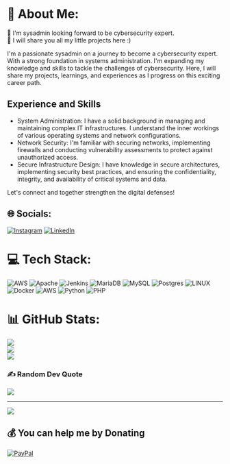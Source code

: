 # 💫 About Me:
🔭 I'm sysadmin looking forward to be cybersecurity expert.<br>🌱 I will share you all my little projects here :)

I'm a passionate sysadmin on a journey to become a cybersecurity expert. With a strong foundation in systems administration. I'm expanding my knowledge and skills to tackle the challenges of cybersecurity. Here, I will share my projects, learnings, and experiences as I progress on this exciting career path.

## Experience and Skills

- System Administration: I have a solid background in managing and maintaining complex IT infrastructures. I understand the inner workings of various operating systems and network configurations.
- Network Security: I'm familiar with securing networks, implementing firewalls and conducting vulnerability assessments to protect against unauthorized access.
- Secure Infrastructure Design: I have knowledge in secure architectures, implementing security best practices, and ensuring the confidentiality, integrity, and availability of critical systems and data.

Let's connect and together strengthen the digital defenses!

## 🌐 Socials:
[![Instagram](https://img.shields.io/badge/Instagram-%23E4405F.svg?logo=Instagram&logoColor=white)](https://instagram.com/Ismael__44) [![LinkedIn](https://img.shields.io/badge/LinkedIn-%230077B5.svg?logo=linkedin&logoColor=white)](https://es.linkedin.com/in/ismael-bouhfid-fern%C3%A1ndez/) 

# 💻 Tech Stack:
![AWS](https://img.shields.io/badge/AWS-%23FF9900.svg?style=for-the-badge&logo=amazon-aws&logoColor=white) ![Apache](https://img.shields.io/badge/apache-%23D42029.svg?style=for-the-badge&logo=apache&logoColor=white) ![Jenkins](https://img.shields.io/badge/jenkins-%232C5263.svg?style=for-the-badge&logo=jenkins&logoColor=white) ![MariaDB](https://img.shields.io/badge/MariaDB-003545?style=for-the-badge&logo=mariadb&logoColor=white) ![MySQL](https://img.shields.io/badge/mysql-%2300f.svg?style=for-the-badge&logo=mysql&logoColor=white) ![Postgres](https://img.shields.io/badge/postgres-%23316192.svg?style=for-the-badge&logo=postgresql&logoColor=white) ![LINUX](https://img.shields.io/badge/Linux-FCC624?style=for-the-badge&logo=linux&logoColor=black) ![Docker](https://img.shields.io/badge/docker-%230db7ed.svg?style=for-the-badge&logo=docker&logoColor=white) ![AWS](https://img.shields.io/badge/AWS-%23FF9900.svg?style=for-the-badge&logo=amazon-aws&logoColor=white) ![Python](https://img.shields.io/badge/python-3670A0?style=for-the-badge&logo=python&logoColor=ffdd54) ![PHP](https://img.shields.io/badge/php-%23777BB4.svg?style=for-the-badge&logo=php&logoColor=white)
# 📊 GitHub Stats:
![](https://github-readme-stats.vercel.app/api?username=ismael-44&theme=dark&hide_border=false&include_all_commits=false&count_private=false)<br/>
![](https://github-readme-streak-stats.herokuapp.com/?user=ismael-44&theme=dark&hide_border=false)<br/>
![](https://github-readme-stats.vercel.app/api/top-langs/?username=ismael-44&theme=dark&hide_border=false&include_all_commits=false&count_private=false&layout=compact)

### ✍️ Random Dev Quote
![](https://quotes-github-readme.vercel.app/api?type=horizontal&theme=radical)

---
[![](https://visitcount.itsvg.in/api?id=ismael-44&icon=0&color=0)](https://visitcount.itsvg.in)

  ## 💰 You can help me by Donating
  [![PayPal](https://img.shields.io/badge/PayPal-00457C?style=for-the-badge&logo=paypal&logoColor=white)](https://paypal.me/ismaelbouhfid) 

  
<!-- Proudly created with GPRM ( https://gprm.itsvg.in ) -->
